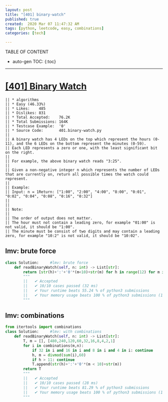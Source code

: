 ```yaml
---
layout: post
title: "[401] binary-watch"
published: true
created:  2020 Mar 07 11:47:32 AM
tags: [python, leetcode, easy, combinations]
categories: [tech]

---
```


TABLE OF CONTENT

* auto-gen TOC:
{:toc}

- - -

# [[401] Binary Watch](https://leetcode.com/problems/binary-watch/description/)

    || * algorithms
    || * Easy (46.33%)
    || * Likes:    485
    || * Dislikes: 831
    || * Total Accepted:    76.2K
    || * Total Submissions: 164K
    || * Testcase Example:  '0'
    || * Source Code:       401.binary-watch.py
    || 
    || A binary watch has 4 LEDs on the top which represent the hours (0-11), and the 6 LEDs on the bottom represent the minutes (0-59).
    || Each LED represents a zero or one, with the least significant bit on the right.
    || 
    || For example, the above binary watch reads "3:25".
    || 
    || Given a non-negative integer n which represents the number of LEDs that are currently on, return all possible times the watch could represent.
    || 
    || Example:
    || Input: n = 1Return: ["1:00", "2:00", "4:00", "8:00", "0:01", "0:02", "0:04", "0:08", "0:16", "0:32"]
    || 
    || 
    || Note:
    || 
    || The order of output does not matter.
    || The hour must not contain a leading zero, for example "01:00" is not valid, it should be "1:00".
    || The minute must be consist of two digits and may contain a leading zero, for example "10:2" is not valid, it should be "10:02".


## lmv: brute force

```python
class Solution:     #lmv: brute force
    def readBinaryWatch(self, n: int) -> List[str]:
        return [str(h)+':'+'0'*(m<10)+str(m) for h in range(12) for m in range(60) if (bin(m)+bin(h)).count('1') == n]
        """
        ||   ✔ Accepted
        ||   ✔ 10/10 cases passed (32 ms)
        ||   ✔ Your runtime beats 55.24 % of python3 submissions
        ||   ✔ Your memory usage beats 100 % of python3 submissions (12.7 MB)
        """
```

## lmv: combinations

```python
from itertools import combinations
class Solution:     #lmv: with combinations
    def readBinaryWatch(self, n: int) -> List[str]:
        T, m = [], [480,240,120,60,32,16,8,4,2,1]
        for i in combinations(m,n):
            if 32 in i and 16 in i and 8 in i and 4 in i: continue
            h, m = divmod(sum(i),60)
            if h > 11: continue
            T.append(str(h)+':'+'0'*(m < 10)+str(m))
        return T
        """
        ||   ✔ Accepted
        ||   ✔ 10/10 cases passed (28 ms)
        ||   ✔ Your runtime beats 81.29 % of python3 submissions
        ||   ✔ Your memory usage beats 100 % of python3 submissions (12.9 MB)
        """
```

